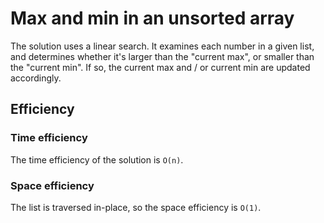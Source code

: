 # Max and min in an unsorted array #
The solution uses a linear search. It examines each number in a given list, and determines whether it's larger than the "current max", or smaller than the "current min". If so, the current max and / or current min are updated accordingly.

## Efficiency ##

### Time efficiency ###
The time efficiency of the solution is `O(n)`.

### Space efficiency ###
The list is traversed in-place, so the space efficiency is `O(1)`.
